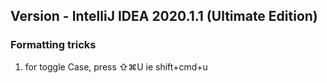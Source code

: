 ## Version - IntelliJ IDEA 2020.1.1 (Ultimate Edition)

### Formatting tricks
1. for toggle Case, press ⇧⌘U ie shift+cmd+u